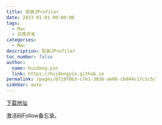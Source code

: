 ```yaml
---
title: 安装JProfiler
date: 2023-01-01 00:00:00
tags: 
  - Mac
  - 日常开发
categories: 
  - Mac
description: 安装JProfiler
toc_number: false
author: 
  name: huidong.yin
  link: https://huidongyin.github.io
permalink: /pages/b719f0b3-c7e1-303b-ae66-cbd44c17c1c5/
sidebar: auto
---
```


[下载地址](https://www.ej-technologies.com/download/jprofiler/version_110)

激活码Follow备忘录。



